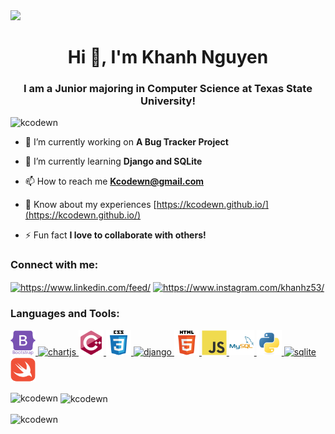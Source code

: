 <img src="https://blog.zoho.com/wp-content/uploads/2019/08/new-Converted.gif"/>

<h1 align="center">Hi 👋, I'm Khanh Nguyen</h1>
<h3 align="center">I am a Junior majoring in Computer Science at Texas State University!</h3>

<p align="left"> <img src="https://komarev.com/ghpvc/?username=kcodewn&label=Profile%20views&color=0e75b6&style=flat" alt="kcodewn" /> </p>

- 🔭 I’m currently working on **A Bug Tracker Project**

- 🌱 I’m currently learning **Django and SQLite**

- 📫 How to reach me **Kcodewn@gmail.com**

- 📄 Know about my experiences [https://kcodewn.github.io/](https://kcodewn.github.io/)

- ⚡ Fun fact **I love to collaborate with others!**

<h3 align="left">Connect with me:</h3>
<p align="left">
<a href="https://www.linkedin.com/in/khanh-nguyen-076b0a23a/" target="blank"><img align="center" src="https://raw.githubusercontent.com/rahuldkjain/github-profile-readme-generator/master/src/images/icons/Social/linked-in-alt.svg" alt="https://www.linkedin.com/feed/" height="30" width="40" /></a>
<a href="https://instagram.com/https://www.instagram.com/khanhz53/" target="blank"><img align="center" src="https://raw.githubusercontent.com/rahuldkjain/github-profile-readme-generator/master/src/images/icons/Social/instagram.svg" alt="https://www.instagram.com/khanhz53/" height="30" width="40" /></a>
</p>

<h3 align="left">Languages and Tools:</h3>
<p align="left"> <a href="https://getbootstrap.com" target="_blank" rel="noreferrer"> <img src="https://raw.githubusercontent.com/devicons/devicon/master/icons/bootstrap/bootstrap-plain-wordmark.svg" alt="bootstrap" width="40" height="40"/> </a> <a href="https://www.chartjs.org" target="_blank" rel="noreferrer"> <img src="https://www.chartjs.org/media/logo-title.svg" alt="chartjs" width="40" height="40"/> </a> <a href="https://www.w3schools.com/cpp/" target="_blank" rel="noreferrer"> <img src="https://raw.githubusercontent.com/devicons/devicon/master/icons/cplusplus/cplusplus-original.svg" alt="cplusplus" width="40" height="40"/> </a> <a href="https://www.w3schools.com/css/" target="_blank" rel="noreferrer"> <img src="https://raw.githubusercontent.com/devicons/devicon/master/icons/css3/css3-original-wordmark.svg" alt="css3" width="40" height="40"/> </a> <a href="https://www.djangoproject.com/" target="_blank" rel="noreferrer"> <img src="https://cdn.worldvectorlogo.com/logos/django.svg" alt="django" width="40" height="40"/> </a> <a href="https://www.w3.org/html/" target="_blank" rel="noreferrer"> <img src="https://raw.githubusercontent.com/devicons/devicon/master/icons/html5/html5-original-wordmark.svg" alt="html5" width="40" height="40"/> </a> <a href="https://developer.mozilla.org/en-US/docs/Web/JavaScript" target="_blank" rel="noreferrer"> <img src="https://raw.githubusercontent.com/devicons/devicon/master/icons/javascript/javascript-original.svg" alt="javascript" width="40" height="40"/> </a> <a href="https://www.mysql.com/" target="_blank" rel="noreferrer"> <img src="https://raw.githubusercontent.com/devicons/devicon/master/icons/mysql/mysql-original-wordmark.svg" alt="mysql" width="40" height="40"/> </a> <a href="https://www.python.org" target="_blank" rel="noreferrer"> <img src="https://raw.githubusercontent.com/devicons/devicon/master/icons/python/python-original.svg" alt="python" width="40" height="40"/> </a> <a href="https://www.sqlite.org/" target="_blank" rel="noreferrer"> <img src="https://www.vectorlogo.zone/logos/sqlite/sqlite-icon.svg" alt="sqlite" width="40" height="40"/> </a> <a href="https://developer.apple.com/swift/" target="_blank" rel="noreferrer"> <img src="https://raw.githubusercontent.com/devicons/devicon/master/icons/swift/swift-original.svg" alt="swift" width="40" height="40"/> </a> </p>

<p><img align="left" src="https://github-readme-stats.vercel.app/api/top-langs?username=kcodewn&show_icons=true&theme=gruvbox&locale=en&layout=compact" alt="kcodewn" /></p>

<p>&nbsp;<img align="center" src="https://github-readme-stats.vercel.app/api?username=kcodewn&show_icons=true&theme=gruvbox&locale=en" alt="kcodewn" /></p>

<p><img align="center" src="https://github-readme-streak-stats.herokuapp.com/?user=kcodewn&" alt="kcodewn" /></p>
